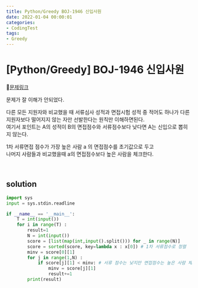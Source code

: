 ```yaml
---
title: Python/Greedy BOJ-1946 신입사원
date: 2022-01-04 00:00:01
categories:
- CodingTest
tags:
- Greedy
---
```


# [Python/Greedy] BOJ-1946 신입사원

📌[문제링크 ](https://www.acmicpc.net/problem/1946) 

문제가 잘 이해가 안되었다.

다른 모든 지원자와 비교했을 때 서류심사 성적과 면접시험 성적 중 적어도 하나가 다른 지원자보다 떨어지지 않는 자만 선발한다는 원칙만 이해하면된다. <BR>여기서 포인트는 A의 성적이 B의 면접점수와 서류점수보다 낮다면 A는 신입으로 뽑히지 않는다.

1차 서류면접 점수가 가장 높은 사람 a 의 면접점수를 초기값으로 두고<br>  나머지 사람들과 비교했을때 a의 면접점수보다 높은 사람을 체크한다.

<br>

## solution

```python
import sys
input = sys.stdin.readline

if __name__ == '__main__':
    T = int(input())
    for i in range(T) :
        result=1
        N = int(input())
        score = [list(map(int,input().split())) for _ in range(N)]
        score = sorted(score, key=lambda x : x[0]) # 1차 서류점수로 정렬
        minv = score[0][1]
        for j in range(1,N) :
            if score[j][1] < minv: # 서류 점수는 낮지만 면접점수는 높은 사람 체크
                minv = score[j][1]
                result+=1
        print(result)
```

